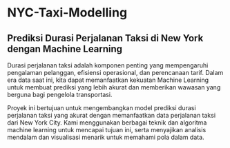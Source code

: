 # NYC-Taxi-Modelling

## Prediksi Durasi Perjalanan Taksi di New York dengan Machine Learning
Durasi perjalanan taksi adalah komponen penting yang mempengaruhi pengalaman pelanggan, efisiensi operasional, dan perencanaan tarif. Dalam era data saat ini, kita dapat memanfaatkan kekuatan Machine Learning untuk membuat prediksi yang lebih akurat dan memberikan wawasan yang berguna bagi pengelola transportasi.

Proyek ini bertujuan untuk mengembangkan model prediksi durasi perjalanan taksi yang akurat dengan memanfaatkan data perjalanan taksi dari New York City. Kami menggunakan berbagai teknik dan algoritma machine learning untuk mencapai tujuan ini, serta menyajikan analisis mendalam dan visualisasi menarik untuk memahami pola dalam data.

